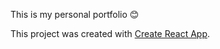 This is my personal portfolio 😊

This project was created with [Create React App](https://github.com/facebook/create-react-app).